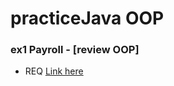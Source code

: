 # practiceJava  OOP
### ex1 Payroll - [review OOP] 
 - REQ <a href="https://lookaside.fbsbx.com/file/LAB2-OOP%20Concepts.pdf?token=AWzl2me77Pdem3i2hx2Nh-4h1lnuNxzq-n90k1pOn2_I_N6waR3r5d99KtkrpZ8aBSLp027o7-L2t9BmXP5hrlE_LQqC-zJ5elePovTxt9ZrZdjbijZ7y5JcAh-vrx0Z-TY5QfpccefjesWKu-1xTgn_uBA8m_KyJ6oIg5aSnIQItQ">Link here</a>
